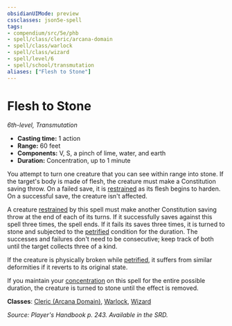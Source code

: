 ```yaml
---
obsidianUIMode: preview
cssclasses: json5e-spell
tags:
- compendium/src/5e/phb
- spell/class/cleric/arcana-domain
- spell/class/warlock
- spell/class/wizard
- spell/level/6
- spell/school/transmutation
aliases: ["Flesh to Stone"]
---
```

# Flesh to Stone
*6th-level, Transmutation*  

- **Casting time:** 1 action
- **Range:** 60 feet
- **Components:** V, S, a pinch of lime, water, and earth
- **Duration:** Concentration, up to 1 minute

You attempt to turn one creature that you can see within range into stone. If the target's body is made of flesh, the creature must make a Constitution saving throw. On a failed save, it is [restrained](5E2014官方资源/规则/conditions.md#restrained) as its flesh begins to harden. On a successful save, the creature isn't affected.

A creature [restrained](5E2014官方资源/规则/conditions.md#restrained) by this spell must make another Constitution saving throw at the end of each of its turns. If it successfully saves against this spell three times, the spell ends. If it fails its saves three times, it is turned to stone and subjected to the [petrified](5E2014官方资源/规则/conditions.md#petrified) condition for the duration. The successes and failures don't need to be consecutive; keep track of both until the target collects three of a kind.

If the creature is physically broken while [petrified](5E2014官方资源/规则/conditions.md#petrified), it suffers from similar deformities if it reverts to its original state.

If you maintain your [concentration](5E2014官方资源/规则/conditions.md#concentration) on this spell for the entire possible duration, the creature is turned to stone until the effect is removed.

**Classes**: [Cleric (Arcana Domain)](5E2014官方资源/classes/cleric-arcana-domain-scag.md), [Warlock](5E2014官方资源/classes/warlock.md), [Wizard](5E2014官方资源/classes/wizard.md)

*Source: Player's Handbook p. 243. Available in the SRD.*